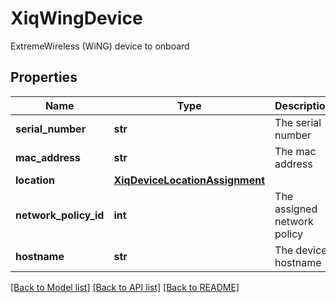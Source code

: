 # XiqWingDevice

ExtremeWireless (WiNG) device to onboard
## Properties
Name | Type | Description | Notes
------------ | ------------- | ------------- | -------------
**serial_number** | **str** | The serial number | 
**mac_address** | **str** | The mac address | 
**location** | [**XiqDeviceLocationAssignment**](XiqDeviceLocationAssignment.md) |  | [optional] 
**network_policy_id** | **int** | The assigned network policy | [optional] 
**hostname** | **str** | The device hostname | [optional] 

[[Back to Model list]](../README.md#documentation-for-models) [[Back to API list]](../README.md#documentation-for-api-endpoints) [[Back to README]](../README.md)


